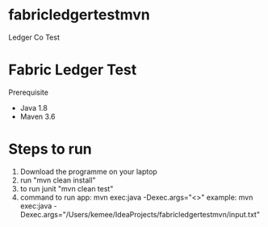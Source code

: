 # fabricledgertestmvn
Ledger Co Test

Fabric Ledger Test
====================

Prerequisite
- Java 1.8
- Maven 3.6

Steps to run
============
1) Download the programme on your laptop
2) run "mvn clean install"
3) to run junit "mvn clean test"
4) command to run app: mvn exec:java -Dexec.args="<<path to input file>>"
example:
mvn exec:java -Dexec.args="/Users/kemee/IdeaProjects/fabricledgertestmvn/input.txt"


